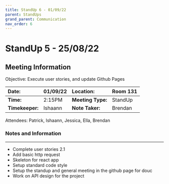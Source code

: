 ```yaml
---
title: StandUp 6 - 01/09/22
parent: StandUps
grand_parent: Communication
nav_order: 6
---
```

# StandUp 5 - 25/08/22
## Meeting Information

 Objective:	Execute user stories, and update Github Pages


| __Date:__         | 01/09/22      | __Location:__     | Room 131      |
|:------------------|:--------------|:------------------|:--------------|
| __Time:__         | 2:15PM        | __Meeting Type:__ | StandUp       |
| __Timekeeper:__   | Ishaann       | __Note Taker:__   | Brendan       |


Attendees:	Patrick, Ishaann, Jessica, Ella, Brendan


### __Notes and Information__
--------------------------------------------------------------------------------
- Complete user stories 2.1
- Add basic http request 
- Skeleton for react app 
- Setup standard code style
- Setup the standup and general meeting in the github page for douc
- Work on API design for the project 
&nbsp;